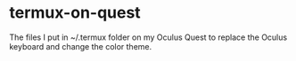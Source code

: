 # termux-on-quest

The files I put in ~/.termux folder on my Oculus Quest
to replace the Oculus keyboard and change the color theme.
